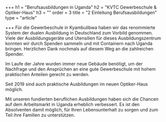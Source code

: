 +++
h1 = "Berufsausbildungen in Uganda"
h2 = "KVTC Gewerbeschule & Optiker-Haus"
h3 = ""
order = 3
title = "2 Einleitung Berufsausbildungen"
type = "article"

+++
Für die Gewerbeschule in Kyambulibwa haben wir das renommierte System der dualen Ausbildung in Deutschland zum Vorbild genommen. Viele der Ausbildungsgeräte und Utensilien für dieses Ausbildungszentrum konnten wir durch Spenden sammeln  und mit Containern nach Uganda bringen. Herzlichen Dank nochmals auf diesem Weg an die zahlreichen Spender.

Im Laufe der Jahre wurden immer neue Gebäude benötigt, um der Nachfrage und den Ansprüchen an eine gute Gewerbeschule mit hohem praktischen Anteilen gerecht zu werden. 

Seit 2019 sind auch praktische Ausbildungen im neuen Optiker-Haus möglich.

Mit unseren fundierten beruflichen Ausbildungen haben sich die Chancen auf dem Arbeitsmarkt in Uganda erheblich verbessert. Es ist den Absolventen damit möglich, für Ihren Lebensunterhalt zu sorgen und zum Teil ihre Familien zu unterstützen.
